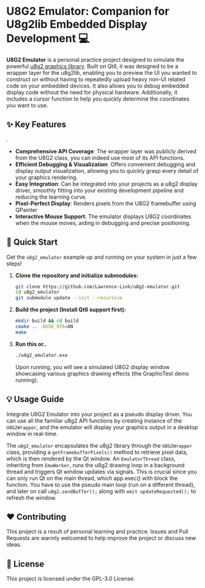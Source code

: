 # U8G2 Emulator: Companion for U8g2lib Embedded Display Development 💻

**U8G2 Emulator** is a personal practice project designed to simulate the powerful [u8g2 graphics library](https://github.com/olikraus/u8g2). Built on Qt6, it was designed to be a wrapper layer for the u8g2lib, enabling you to preview the UI you wanted to construct on without having to repeatedly upload heavy non-UI related code on your embedded devices. It also allows you to debug embedded display code without the need for physical hardware. Additionally, it includes a cursor function to help you quickly determine the coordinates you want to use.

## ✨ Key Features
.
-   **Comprehensive API Coverage**: The wrapper layer was publicly derived from the U8G2 class, you can indeed use most of its API functions.
-   **Efficient Debugging & Visualization**: Offers convenient debugging and display output visualization, allowing you to quickly grasp every detail of your graphics rendering.
-   **Easy Integration**: Can be integrated into your projects as a u8g2 display driver, smoothly fitting into your existing development pipeline and reducing the learning curve.
-   **Pixel-Perfect Display**: Renders pixels from the U8G2 framebuffer using QPainter
-   **Interactive Mouse Support**: The emulator displays U8G2 coordinates when the mouse moves, aiding in debugging and precise positioning.

## 🚀 Quick Start

Get the `u8g2_emulator` example up and running on your system in just a few steps!

1.  **Clone the repository and initialize submodules:**
    ```bash
    git clone https://github.com/Lawrence-Link/u8g2-emulator.git
    cd u8g2_emulator
    git submodule update --init --recursive
    ```

2.  **Build the project (Install Qt6 support first):**
    ```bash
    mkdir build && cd build
    cmake .. -DUSE_QT6=ON
    make
    ```

3.  **Run this or..**
    ```bash
    ./u8g2_emulator.exe
    ```
    Upon running, you will see a simulated U8G2 display window showcasing various graphics drawing effects (the GraphicTest demo running).

## 💡 Usage Guide

Integrate U8G2 Emulator into your project as a pseudo display driver. You can use all the familiar u8g2 API functions by creating instance of the `U8G2Wrapper`, and the emulator will display your graphics output in a desktop window in real-time.

The `u8g2_emulator` encapsulates the u8g2 library through the `U8G2Wrapper` class, providing a `getFramebufferPixels()` method to retrieve pixel data, which is then rendered by the Qt window. An `EmulatorThread` class, inheriting from `EmuWorker`, runs the u8g2 drawing loop in a background thread and triggers Qt window updates via signals. This is crucial since you can only run Qt on the main thread, which app.exec() with block the function. You have to use the pseudo main loop (run on a different thread), and later on call `u8g2.sendBuffer();` along with `emit updateRequested();` to refresh the window.

## ❤️ Contributing

This project is a result of personal learning and practice. Issues and Pull Requests are warmly welcomed to help improve the project or discuss new ideas.

## 📄 License

This project is licensed under the GPL-3.0 License.
